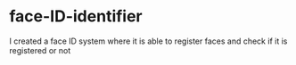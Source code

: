 # face-ID-identifier

I created a face ID system where it is able to register faces and check if it is registered or not
